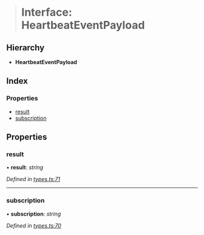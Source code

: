 > # Interface: HeartbeatEventPayload

## Hierarchy

* **HeartbeatEventPayload**

## Index

### Properties

* [result](_types_.heartbeateventpayload.md#result)
* [subscription](_types_.heartbeateventpayload.md#subscription)

## Properties

###  result

• **result**: *string*

*Defined in [types.ts:71](https://github.com/0xProject/0x-mesh/blob/9ff2bf1/rpc/clients/typescript/src/types.ts#L71)*

___

###  subscription

• **subscription**: *string*

*Defined in [types.ts:70](https://github.com/0xProject/0x-mesh/blob/9ff2bf1/rpc/clients/typescript/src/types.ts#L70)*